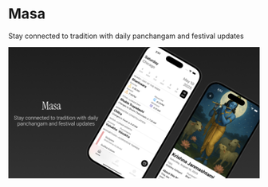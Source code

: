 # Masa

Stay connected to tradition with daily panchangam and festival updates

![App Screenshot](website/public/OG.png)
